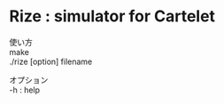 Rize : simulator for Cartelet
=========

使い方  
make  
./rize [option] filename  

オプション  
-h : help  
